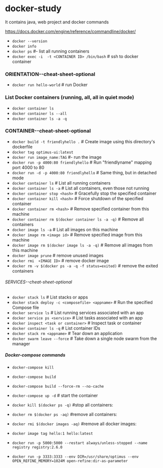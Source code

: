 # docker-study
It contains java, web project and docker commands

https://docs.docker.com/engine/reference/commandline/docker/

- `docker --version`
- `docker info`
- `docker ps`   #- list all running containers
- `docker exec -i  -t <CONTAINER ID> /bin/bash`     # ssh to docker container

### ORIENTATION--cheat-sheet-optional ##############

- `docker run hello-world`       # run Docker

### List Docker containers (running, all, all in quiet mode)
- `docker container ls`
- `docker container ls --all`
- `docker container ls -a -q`

### CONTAINER--cheat-sheet-optional ##############
- `docker build -t friendlyhello .`  												# Create image using this directory's dockerfile
- `docker tag optimus-ui:latest`
- `docker run image_name:TAG`   														#- run the image
- `docker run -p 4000:80 friendlyhello`  										# Run "friendlyname" mapping port 4000 to 80
- `docker run -d -p 4000:80 friendlyhello`    							# Same thing, but in detached mode
- `docker container ls`                       							# List all running containers
- `docker container ls -a`            											# List all containers, even those not running
- `docker container stop <hash>`           									# Gracefully stop the specified container
- `docker container kill <hash>`         										# Force shutdown of the specified container
- `docker container rm <hash>`        											# Remove specified container from this machine
- `docker container rm $(docker container ls -a -q)`        # Remove all containers
- `docker image ls -a`                             					# List all images on this machine
- `docker image rm <image id>`            									# Remove specified image from this machine
- `docker image rm $(docker image ls -a -q)`  							# Remove all images from this machine
- `docker image prune`  																		# remove unused images
- `docker rmi  <IMAGE ID>`   														    # remove docker image
- `docker rm -v $(docker ps -a -q -f status=exited)`        # remove the exited containers

###### SERVICES--cheat-sheet-optional ##############
- `docker stack ls`                                         # List stacks or apps
- `docker stack deploy -c <composefile> <appname>`  				# Run the specified Compose file
- `docker service ls`                												# List running services associated with an app
- `docker service ps <service>`                  						# List tasks associated with an app
- `docker inspect <task or container>`                   		# Inspect task or container
- `docker container ls -q`                                  # List container IDs
- `docker stack rm <appname>`                             	# Tear down an application
- `docker swarm leave --force`      												# Take down a single node swarm from the manager

##### Docker-compose commands #######
- `docker-compose kill`
- `docker-compose build`
- `docker-compose build --force-rm --no-cache`
- `docker-compose up -d`                                		# start the container

- `docker kill $(docker ps -q)`															#stop all containers:
- `docker rm $(docker ps -aq)`															#remove all containers:
- `docker rmi $(docker images -aq)`													#remove all docker images:

- `docker image tag hello:1 hello:latest`
- `docker run -p 5000:5000 --restart always/unless-stopped --name registry registry:2.6.0`

- `docker run -p 3333:3333 --env DIR=/usr/share/optimus --env OPEN_REFINE_MEMORY=1024M open-refine:dir-as-parameter`
